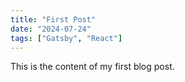 ```yaml
---
title: "First Post"
date: "2024-07-24"
tags: ["Gatsby", "React"]
---
```


This is the content of my first blog post.
